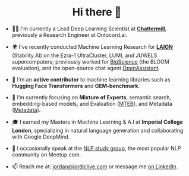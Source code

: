 <h1 align="center">Hi there 👋</h1>

- 🧑‍💻 I'm currently a Lead Deep Learning Scientist at **[Chattermill](https://chattermill.com/)**, previously a Research Engineer at Ontocord.ai.

- 🌍 I've recently conducted Machine Learning Research for **[LAION](https://laion.ai/)** (Stability AI) on the Ezra-1 UltraCluster, LUMI, and JUWELS supercomputers; previously worked for [BigScience](https://github.com/bigscience-workshop) (the BLOOM evaluation), and the open-source chat agent [OpenAssistant](https://open-assistant.io/team).

- 📝 I'm an **active contributor** to machine learning libraries such as **Hugging Face Transformers** and **GEM-benchmark**.

- 🔭 I’m currently focusing on **Mixture of Experts**, semantic search, embedding-based models, and Evaluation ([MTEB](https://github.com/embeddings-benchmark/mteb)), and Metadata ([Metadata](https://github.com/bigscience-workshop/metadata)).

- 🎓 I earned my Masters in Machine Learning & A.I at **Imperial College London**, specializing in natural language generation and collaborating with Google DeepMind.

- 💬 I occasionally speak at the [NLP study group](https://www.meetup.com/advanced-natural-language-processing-nlp-study-group/), the most popular NLP community on Meetup.com.

- 📫 Reach me at: jordan@jordiclive.com or message me [on LinkedIn](https://www.linkedin.com/in/jordiclive/).

